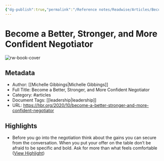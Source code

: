 ```yaml
---
{"dg-publish":true,"permalink":"/Reference notes/Readwise/Articles/Become a Better, Stronger, and More Confident Negotiator/"}
---
```


# Become a Better, Stronger, and More Confident Negotiator

![rw-book-cover](https://hbr.org/resources/images/article_assets/2020/09/A_Oct20_01_120059771.jpg)

## Metadata
- Author: [[Michelle Gibbings\|Michelle Gibbings]]
- Full Title: Become a Better, Stronger, and More Confident Negotiator
- Category: #articles
- Document Tags: [[leadership\|leadership]] 
- URL: https://hbr.org/2020/10/become-a-better-stronger-and-more-confident-negotiator

## Highlights
- Before you go into the negotiation think about the gains you can secure from the conversation. When you put your offer on the table don’t be afraid to be specific and bold. Ask for more than what feels comfortable ([View Highlight](https://read.readwise.io/read/01h41r0gba1d1ntc2105eqh40k))
